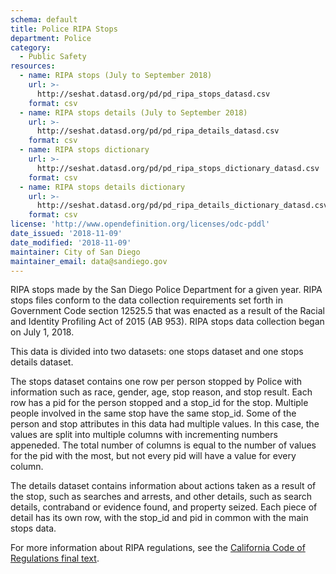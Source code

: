 ```yaml
---
schema: default
title: Police RIPA Stops
department: Police
category:
  - Public Safety
resources:
  - name: RIPA stops (July to September 2018)
    url: >-
      http://seshat.datasd.org/pd/pd_ripa_stops_datasd.csv
    format: csv
  - name: RIPA stops details (July to September 2018)
    url: >-
      http://seshat.datasd.org/pd/pd_ripa_details_datasd.csv
    format: csv
  - name: RIPA stops dictionary
    url: >-
      http://seshat.datasd.org/pd/pd_ripa_stops_dictionary_datasd.csv
    format: csv
  - name: RIPA stops details dictionary
    url: >-
      http://seshat.datasd.org/pd/pd_ripa_details_dictionary_datasd.csv
    format: csv
license: 'http://www.opendefinition.org/licenses/odc-pddl'
date_issued: '2018-11-09'
date_modified: '2018-11-09'
maintainer: City of San Diego
maintainer_email: data@sandiego.gov
---
```

RIPA stops made by the San Diego Police Department for a given year.  RIPA stops files conform to the data collection requirements set forth in Government Code section 12525.5 that was enacted as a result of the Racial and Identity Profiling Act of 2015 (AB 953). RIPA stops data collection began on July 1, 2018.

<!--more-->

This data is divided into two datasets: one stops dataset and one stops details dataset.

The stops dataset contains one row per person stopped by Police with information such as race, gender, age, stop reason, and stop result. Each row has a pid for the person stopped and a stop_id for the stop. Multiple people involved in the same stop have the same stop_id. Some of the person and stop attributes in this data had multiple values. In this case, the values are split into multiple columns with incrementing numbers appeneded. The total number of columns is equal to the number of values for the pid with the most, but not every pid will have a value for every column.

The details dataset contains information about actions taken as a result of the stop, such as searches and arrests, and other details, such as search details, contraband or evidence found, and property seized. Each piece of detail has its own row, with the stop_id and pid in common with the main stops data.

For more information about RIPA regulations, see the [California Code of Regulations final text](https://oag.ca.gov/sites/all/files/agweb/pdfs/ripa/stop-data-reg-final-text-110717.pdf?).